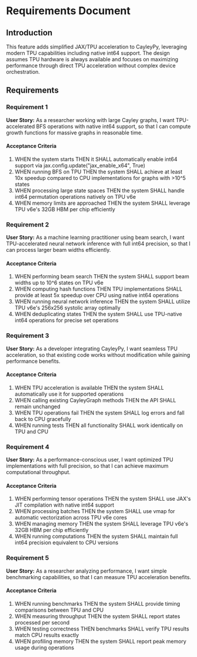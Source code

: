 # Requirements Document

## Introduction

This feature adds simplified JAX/TPU acceleration to CayleyPy, leveraging modern TPU capabilities including native int64 support. The design assumes TPU hardware is always available and focuses on maximizing performance through direct TPU acceleration without complex device orchestration.

## Requirements

### Requirement 1

**User Story:** As a researcher working with large Cayley graphs, I want TPU-accelerated BFS operations with native int64 support, so that I can compute growth functions for massive graphs in reasonable time.

#### Acceptance Criteria

1. WHEN the system starts THEN it SHALL automatically enable int64 support via jax.config.update("jax_enable_x64", True)
2. WHEN running BFS on TPU THEN the system SHALL achieve at least 10x speedup compared to CPU implementations for graphs with >10^5 states
3. WHEN processing large state spaces THEN the system SHALL handle int64 permutation operations natively on TPU v6e
4. WHEN memory limits are approached THEN the system SHALL leverage TPU v6e's 32GB HBM per chip efficiently

### Requirement 2

**User Story:** As a machine learning practitioner using beam search, I want TPU-accelerated neural network inference with full int64 precision, so that I can process larger beam widths efficiently.

#### Acceptance Criteria

1. WHEN performing beam search THEN the system SHALL support beam widths up to 10^6 states on TPU v6e
2. WHEN computing hash functions THEN TPU implementations SHALL provide at least 5x speedup over CPU using native int64 operations
3. WHEN running neural network inference THEN the system SHALL utilize TPU v6e's 256x256 systolic array optimally
4. WHEN deduplicating states THEN the system SHALL use TPU-native int64 operations for precise set operations

### Requirement 3

**User Story:** As a developer integrating CayleyPy, I want seamless TPU acceleration, so that existing code works without modification while gaining performance benefits.

#### Acceptance Criteria

1. WHEN TPU acceleration is available THEN the system SHALL automatically use it for supported operations
2. WHEN calling existing CayleyGraph methods THEN the API SHALL remain unchanged
3. WHEN TPU operations fail THEN the system SHALL log errors and fall back to CPU gracefully
4. WHEN running tests THEN all functionality SHALL work identically on TPU and CPU

### Requirement 4

**User Story:** As a performance-conscious user, I want optimized TPU implementations with full precision, so that I can achieve maximum computational throughput.

#### Acceptance Criteria

1. WHEN performing tensor operations THEN the system SHALL use JAX's JIT compilation with native int64 support
2. WHEN processing batches THEN the system SHALL use vmap for automatic vectorization across TPU v6e cores
3. WHEN managing memory THEN the system SHALL leverage TPU v6e's 32GB HBM per chip efficiently
4. WHEN running computations THEN the system SHALL maintain full int64 precision equivalent to CPU versions

### Requirement 5

**User Story:** As a researcher analyzing performance, I want simple benchmarking capabilities, so that I can measure TPU acceleration benefits.

#### Acceptance Criteria

1. WHEN running benchmarks THEN the system SHALL provide timing comparisons between TPU and CPU
2. WHEN measuring throughput THEN the system SHALL report states processed per second
3. WHEN testing correctness THEN benchmarks SHALL verify TPU results match CPU results exactly
4. WHEN profiling memory THEN the system SHALL report peak memory usage during operations